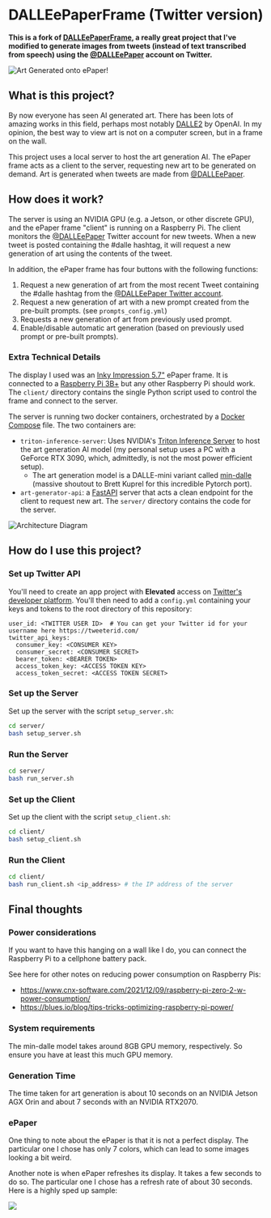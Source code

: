 <head>
<!-- Facebook Meta Tags -->
<meta property="og:url" content="https://famousdirector.github.io/DALLEePaperFrame/">
<meta property="og:type" content="website">
<meta property="og:title" content="DALLEePaperFrame">
<meta property="og:description" content="Ever wanted to display never before seen art, on demand, using AI? Press a button, speak a “prompt” for the AI artist, and see the new art!">
<meta property="og:image" content="https://famousdirector.github.io/DALLEePaperFrame/docs/sample.jpg">

<!-- Twitter Meta Tags -->
<meta name="twitter:card" content="summary_large_image">
<meta property="twitter:domain" content="famousdirector.github.io">
<meta property="twitter:url" content="https://famousdirector.github.io/DALLEePaperFrame/">
<meta name="twitter:title" content="DALLEePaperFrame">
<meta name="twitter:description" content="Ever wanted to display never before seen art, on demand, using AI? Press a button, speak a “prompt” for the AI artist, and see the new art!">
<meta name="twitter:image" content="https://famousdirector.github.io/DALLEePaperFrame/docs/sample.jpg">
</head>

# DALLEePaperFrame (Twitter version)

**This is a fork of [DALLEePaperFrame](https://github.com/FamousDirector/DALLEePaperFrame), a really great project that I've modified to generate images from tweets (instead of text transcribed from speech) using the [@DALLEePaper](https://twitter.com/DALLEePaper) account on Twitter.**

<img src="docs/sample.jpg" title="Art Generated onto ePaper!">


## What is this project?
By now everyone has seen AI generated art.
There has been lots of amazing works in this field, perhaps most notably [DALLE2](https://openai.com/dall-e-2/) by OpenAI.
In my opinion, the best way to view art is not on a computer screen, but in a frame on the wall. 

This project uses a local server to host the art generation AI. The ePaper frame acts as a client to the server, requesting new art to be generated on demand. Art is generated when tweets are made from [@DALLEePaper](https://twitter.com/DALLEePaper).

## How does it work?
The server is using an NVIDIA GPU (e.g. a Jetson, or other discrete GPU), and the ePaper frame "client" is running on a Raspberry Pi. The client monitors the [@DALLEePaper](https://twitter.com/DALLEePaper) Twitter account for new tweets. When a new tweet is posted containing the #dalle hashtag, it will request a new generation of art using the contents of the tweet.

In addition, the ePaper frame has four buttons with the following functions:

1. Request a new generation of art from the most recent Tweet containing the #dalle hashtag from the [@DALLEePaper Twitter account](https://twitter.com/DALLEePaper).
2. Request a new generation of art with a new prompt created from the pre-built prompts. (see `prompts_config.yml`)
3. Requests a new generation of art from previously used prompt.
4. Enable/disable automatic art generation (based on previously used prompt or pre-built prompts).

### Extra Technical Details
The display I used was an [Inky Impression 5.7"](https://shop.pimoroni.com/products/inky-impression-5-7?variant=32298701324371) ePaper frame.
It is connected to a [Raspberry Pi 3B+](https://www.raspberrypi.com/products/raspberry-pi-3-model-b-plus/) but any other Raspberry Pi should work.
The `client/` directory contains the single Python script used to control the frame and connect to the server.

The server is running two docker containers, orchestrated by a [Docker Compose](https://docs.docker.com/compose/overview/) file.
The two containers are:
- `triton-inference-server`: Uses NVIDIA's [Triton Inference Server](https://github.com/triton-inference-server) to host the art generation AI model (my personal setup uses a PC with a GeForce RTX 3090, which, admittedly, is not the most power efficient setup).
  - The art generation model is a DALLE-mini variant called [min-dalle](https://github.com/kuprel/min-dalle) (massive shoutout to Brett Kuprel for this incredible Pytorch port).
- `art-generator-api`: a [FastAPI](https://fastapi.tiangolo.com/) server that acts a clean endpoint for the client to request new art.
The `server/` directory contains the code for the server. 

<img src="docs/diagram.jpg" title="Architecture Diagram">

## How do I use this project?
### Set up Twitter API

You'll need to create an app project with **Elevated** access on [Twitter's developer platform](https://developer.twitter.com/en). You'll then need to add a `config.yml` containing your keys and tokens to the root directory of this repository:

```
user_id: <TWITTER USER ID>  # You can get your Twitter id for your username here https://tweeterid.com/
twitter_api_keys:
  consumer_key: <CONSUMER KEY>
  consumer_secret: <CONSUMER SECRET>
  bearer_token: <BEARER TOKEN>
  access_token_key: <ACCESS TOKEN KEY>
  access_token_secret: <ACCESS TOKEN SECRET>
```

### Set up the Server

Set up the server with the script `setup_server.sh`:
```bash
cd server/
bash setup_server.sh
```

### Run the Server
```bash
cd server/
bash run_server.sh
```

### Set up the Client
Set up the client with the script `setup_client.sh`:
```bash
cd client/
bash setup_client.sh
```

### Run the Client
```bash
cd client/
bash run_client.sh <ip_address> # the IP address of the server
```

## Final thoughts
### Power considerations
If you want to have this hanging on a wall like I do, you can connect the Raspberry Pi to a cellphone battery pack.

See here for other notes on reducing power consumption on Raspberry Pis:
  - https://www.cnx-software.com/2021/12/09/raspberry-pi-zero-2-w-power-consumption/
  - https://blues.io/blog/tips-tricks-optimizing-raspberry-pi-power/

### System requirements
The min-dalle model takes around 8GB GPU memory, respectively. So ensure you have at least this much GPU memory.

### Generation Time
The time taken for art generation is about 10 seconds on an NVIDIA Jetson AGX Orin and about 7 seconds with an NVIDIA RTX2070.

### ePaper
One thing to note about the ePaper is that it is not a perfect display. The particular one I chose has only 7 colors, which can lead to some images looking a bit weird.

Another note is when ePaper refreshes its display. It takes a few seconds to do so. The particular one I chose has a refresh rate of about 30 seconds. Here is a highly sped up sample:

<img src="docs/sample.gif">
